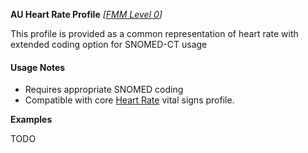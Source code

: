 **AU Heart Rate Profile** *[[FMM Level 0](guidance.html)]*

This profile is provided as a common representation of heart rate with extended coding option for SNOMED-CT usage

#### Usage Notes
* Requires appropriate SNOMED coding
* Compatible with core [Heart Rate](http://hl7.org/fhir/StructureDefinition/headcircum) vital signs profile.

**Examples**

TODO